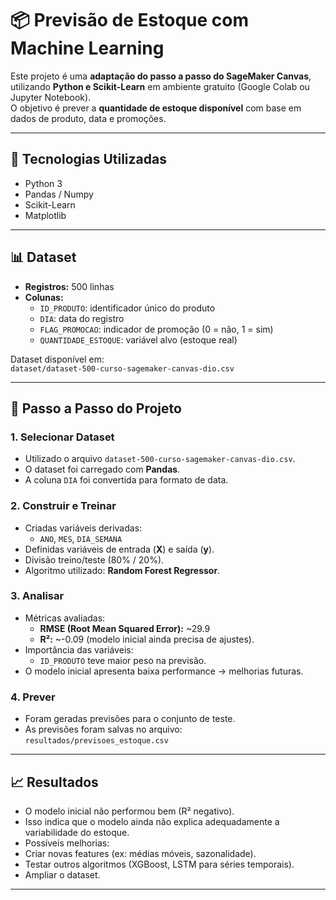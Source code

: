 # 📦 Previsão de Estoque com Machine Learning

Este projeto é uma **adaptação do passo a passo do SageMaker Canvas**, utilizando **Python e Scikit-Learn** em ambiente gratuito (Google Colab ou Jupyter Notebook).  
O objetivo é prever a **quantidade de estoque disponível** com base em dados de produto, data e promoções.

---

## 🚀 Tecnologias Utilizadas
- Python 3
- Pandas / Numpy
- Scikit-Learn
- Matplotlib

---

## 📊 Dataset
- **Registros:** 500 linhas  
- **Colunas:**
  - `ID_PRODUTO`: identificador único do produto
  - `DIA`: data do registro
  - `FLAG_PROMOCAO`: indicador de promoção (0 = não, 1 = sim)
  - `QUANTIDADE_ESTOQUE`: variável alvo (estoque real)

Dataset disponível em:  
`dataset/dataset-500-curso-sagemaker-canvas-dio.csv`

---

## 🔄 Passo a Passo do Projeto

### **1. Selecionar Dataset**
- Utilizado o arquivo `dataset-500-curso-sagemaker-canvas-dio.csv`.
- O dataset foi carregado com **Pandas**.
- A coluna `DIA` foi convertida para formato de data.

### **2. Construir e Treinar**
- Criadas variáveis derivadas:
  - `ANO`, `MES`, `DIA_SEMANA`
- Definidas variáveis de entrada (**X**) e saída (**y**).
- Divisão treino/teste (80% / 20%).
- Algoritmo utilizado: **Random Forest Regressor**.

### **3. Analisar**
- Métricas avaliadas:
  - **RMSE (Root Mean Squared Error):** ~29.9
  - **R²:** ~-0.09 (modelo inicial ainda precisa de ajustes).
- Importância das variáveis:
  - `ID_PRODUTO` teve maior peso na previsão.
- O modelo inicial apresenta baixa performance → melhorias futuras.

### **4. Prever**
- Foram geradas previsões para o conjunto de teste.
- As previsões foram salvas no arquivo:
  `resultados/previsoes_estoque.csv`

---

## 📈 Resultados
- O modelo inicial não performou bem (R² negativo).  
- Isso indica que o modelo ainda não explica adequadamente a variabilidade do estoque.  
- Possíveis melhorias:
- Criar novas features (ex: médias móveis, sazonalidade).
- Testar outros algoritmos (XGBoost, LSTM para séries temporais).
- Ampliar o dataset.

---
